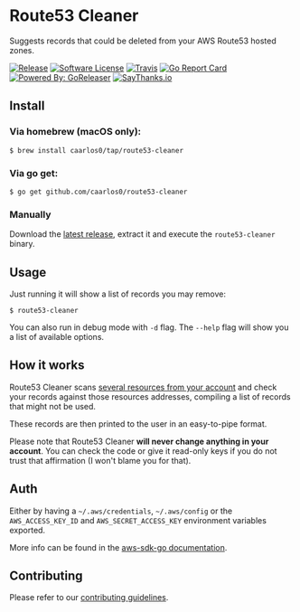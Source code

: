 # Route53 Cleaner

Suggests records that could be deleted from your AWS Route53 hosted zones.

[![Release](https://img.shields.io/github/release/caarlos0/route53-cleaner.svg?style=flat-square)](https://github.com/caarlos0/route53-cleaner/releases/latest)
[![Software License](https://img.shields.io/badge/license-MIT-brightgreen.svg?style=flat-square)](LICENSE.md)
[![Travis](https://img.shields.io/travis/caarlos0/route53-cleaner.svg?style=flat-square)](https://travis-ci.org/caarlos0/route53-cleaner)
[![Go Report Card](https://goreportcard.com/badge/github.com/caarlos0/route53-cleaner?style=flat-square)](https://goreportcard.com/report/github.com/caarlos0/route53-cleaner)
[![Powered By: GoReleaser](https://img.shields.io/badge/powered%20by-goreleaser-green.svg?style=flat-square)](https://github.com/goreleaser)
[![SayThanks.io](https://img.shields.io/badge/SayThanks.io-%E2%98%BC-1EAEDB.svg?style=flat-square)](https://saythanks.io/to/caarlos0)

## Install

### Via homebrew (macOS only):

```console
$ brew install caarlos0/tap/route53-cleaner
```

### Via go get:

```console
$ go get github.com/caarlos0/route53-cleaner
```

### Manually

Download the [latest release](https://github.com/caarlos0/route53-cleaner/releases),
extract it and execute the `route53-cleaner` binary.

## Usage

Just running it will show a list of records you may remove:

```console
$ route53-cleaner
```

You can also run in debug mode with `-d` flag. The `--help` flag will show you
a list of available options.

## How it works

Route53 Cleaner scans [several resources from your account](/issues/1) and check
your records against those resources addresses, compiling a list of records that 
might not be used.

These records are then printed to the user in an easy-to-pipe format.

Please note that Route53 Cleaner **will never change anything in your account**. You
can check the code or give it read-only keys if you do not trust that affirmation 
(I won't blame you for that).

## Auth

Either by having a `~/.aws/credentials`, `~/.aws/config` or the `AWS_ACCESS_KEY_ID` and 
`AWS_SECRET_ACCESS_KEY` environment variables exported.

More info can be found in the [aws-sdk-go documentation](https://github.com/aws/aws-sdk-go#configuring-credentials).

## Contributing

Please refer to our [contributing guidelines](CONTRIBUTING.md).
